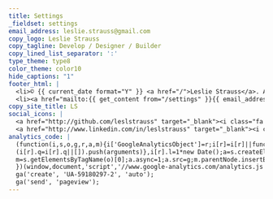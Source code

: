 ```yaml
---
title: Settings
_fieldset: settings
email_address: leslie.strauss@gmail.com
copy_logo: Leslie Strauss
copy_tagline: Develop / Designer / Builder
copy_lined_list_separator: ':'
type_theme: type8
color_theme: color10
hide_captions: "1"
footer_html: |
  <li>© {{ current_date format="Y" }} <a href="/">Leslie Strauss</a>. All rights reserved.</li>
  <li><a href="mailto:{{ get_content from="/settings" }}{{ email_address|obfuscate }}{{ /get_content }}"><i class="fa fa-envelope-o"></i> {{ get_content from="/settings" }}{{ email_address|obfuscate }}{{ /get_content }}</a></li>
copy_site_title: LS
social_icons: |
  <a href="http://github.com/leslstrauss" target="_blank"><i class="fa fa-github-square fa-2x"></i></a>
  <a href="http://www.linkedin.com/in/leslstrauss" target="_blank"><i class="fa fa-linkedin-square fa-2x"></i></a>
analytics_code: |
  (function(i,s,o,g,r,a,m){i['GoogleAnalyticsObject']=r;i[r]=i[r]||function(){
  (i[r].q=i[r].q||[]).push(arguments)},i[r].l=1*new Date();a=s.createElement(o),
  m=s.getElementsByTagName(o)[0];a.async=1;a.src=g;m.parentNode.insertBefore(a,m)
  })(window,document,'script','//www.google-analytics.com/analytics.js','ga');
  ga('create', 'UA-59180297-2', 'auto');
  ga('send', 'pageview');
---
```


















































































